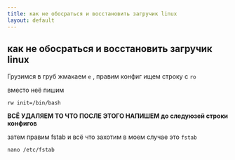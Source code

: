 ```yaml
---
title: как не обосраться и восстановить загручик linux
layout: default
---
```


## как не обосраться и восстановить загручик linux ##

Грузимся в груб жмакаем `е` , правим конфиг
ищем строку  с `ro`

вместо неё пишим 
```
rw init=/bin/bash
```
**ВСЁ УДАЛЯЕМ  ТО ЧТО ПОСЛЕ ЭТОГО НАПИШЕМ  до следуюзей строки конфигов**

затем правим fstab и всё что захотим в моем случае это `fstab`

```
nano /etc/fstab
```

